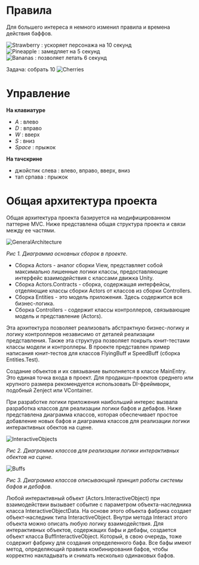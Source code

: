 # Правила
Для большего интереса я немного изменил правила и времена действия баффов.

![Strawberry](https://github.com/dezhurko/faraway-platformer/assets/7524653/15859bc0-220a-4381-aa3c-eb56c43d511c) : ускоряет персонажа на 10 секунд<br>
![Pineapple](https://github.com/dezhurko/faraway-platformer/assets/7524653/c3f1664e-75ce-4732-ba29-8e3a533bb3f9) : замедляет на 5 секунд<br>
![Bananas](https://github.com/dezhurko/faraway-platformer/assets/7524653/2feb8d0b-946f-4cb5-9c7d-8fd496931a2e) : позволяет летать 6 секунд<br>

Задача: собрать 10 ![Cherries](https://github.com/dezhurko/faraway-platformer/assets/7524653/3aad987d-95ff-4ffb-847b-702a26c77bc6)<br>

# Управление

**На клавиатуре**<br>
* _A_ : влево<br>
* _D_ : вправо<br>
* _W_ : вверх<br>
* _S_ : вниз<br>
* _Space_ : прыжок<br>

**На тачскрине**<br>
* джойстик слева : влево, вправо, вверх, вниз<br>
* тап српава : прыжок

# Общая архитектура проекта

Общая архитектура проекта базируется на модифицированном паттерне MVC. Ниже представлена общая структура проекта и связи между ее частями.

![GeneralArchitecture](https://github.com/dezhurko/faraway-platformer/assets/7524653/6dbe3220-bdf0-489d-81a1-7db9d8c89df3)

*Рис 1. Диаграмма основных сборок в проекте.*

* Сборка Actors - аналог сборки View, представляет собой максимально лишенные логики классы, предоставляющие интерфейс взаимодействия с классами движка Unity.
* Сборка Actors.Contracts - сборка, содержащая интерфейсы, отделяющие классы сборки Actors от классов из сборки Controllers.
* Сборка Entities - это модель приложения. Здесь содержится вся бизнес-логика.
* Сборка Controllers - содержит классы контроллеров, связывающие модель и представление (Actors).

Эта архитектура позволяет реализовать абстрактную бизнес-логику и логику контроллеров независимо от деталей реализации представления.
Также эта структура позволяет покрыть юнит-тестами классы модели и контроллеры.
В проекте представлен пример написания юнит-тестов для классов FlyingBuff и SpeedBuff (сборка Entities.Test).

Создание объектов и их связывание выполняется в классе MainEntry. Это единая точка входа в проект. Для продакшн-проектов среднего или крупного размера рекомендуется использовать DI-фреймворк, подобный Zenject или VContainer.

При разработке логики приложения наибольший интерес вызвала разработка классов для реализации логики бафов и дебафов.
Ниже представлена диаграмма классов, которая обеспечивает простое добавление новых бафов и диаграмма классов для реализации логики интерактивных обектов на сцене.

![InteractiveObjects](https://github.com/dezhurko/faraway-platformer/assets/7524653/2e22d365-5815-4a3c-8230-65d108931759)

*Рис 2. Диаграмма классов для реализации логики интерактивных обектов на сцене.*

![Buffs](https://github.com/dezhurko/faraway-platformer/assets/7524653/a49a0b50-fad2-414a-8fb5-0341a3707745)

*Рис 3. Диаграмма классов описывающий принцип работы системы бафов и дебафов.*

Любой интерактивный объект (Actors.InteractiveObject) при взаимодействии вызывает событие с параметром объекта-наследника класса InteractiveObjectData. На основе этого объекта фабрика создает объект-наследник типа InteractiveObject.
Внутри метода Interact этого объекта можно описать любую логику взаимодействия. Для интерактивных объектов, содержащих бафы и дебафы, создается объект класса BuffInteractiveObject. Который, в свою очередь, тоже содержит фабрику для создания определенного бафа.
Все бафы имеют метод, определяющий правила комбинирования бафов, чтобы корректно накладывать и снимать несколько одинаковых бафов.
